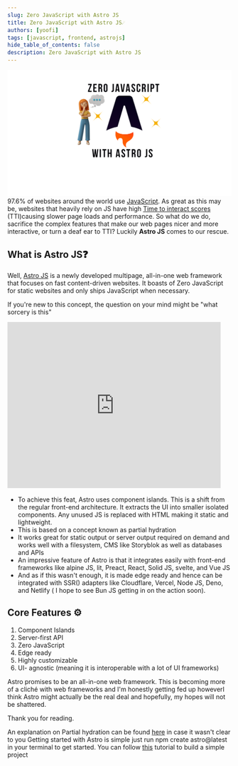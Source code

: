 ```yaml
---
slug: Zero JavaScript with Astro JS
title: Zero JavaScript with Astro JS☄️
authors: [yoofi]
tags: [javascript, frontend, astrojs]
hide_table_of_contents: false
description: Zero JavaScript with Astro JS
---
```


![astro](astro.png)
97.6% of websites around the world use [JavaScript](https://w3techs.com/technologies/details/cp-javascript#:~:text=JavaScript%20is%20used%20as%20client,98.0%25%20of%20all%20the%20websites.). As great as this may be, websites that heavily rely on JS have high [Time to interact scores](https://web.dev/interactive/) (TTI)causing slower page loads and performance. So what do we do, sacrifice the complex features that make our web pages nicer and more interactive, or turn a deaf ear to TTI? Luckily **Astro JS** comes to our rescue.

<!--truncate-->

## What is Astro JS❓

Well, [Astro JS](https://astro.build/) is a newly developed multipage, all-in-one web framework that focuses on fast content-driven websites. It boasts of Zero JavaScript for static websites and only ships JavaScript when necessary.

If you're new to this concept, the question on your mind might be "what sorcery is this"

<iframe src="https://giphy.com/embed/ErHMDXYMfGH96" width="480" height="373" frameBorder="0" class="giphy-embed" allowFullScreen></iframe>

<ul>
<li>To achieve this feat, Astro uses component islands. This is a shift from the regular front-end architecture. It extracts the UI into smaller isolated components. Any unused JS is replaced with HTML making it static and lightweight.</li>
<li>
This is based on a concept known as partial hydration
</li> 
<li>
It works great for static output or server output required on demand and works well with a filesystem, CMS like Storyblok as well as databases and APIs
</li>
<li>
An impressive feature of Astro is that it integrates easily with front-end frameworks like alpine JS, lit, Preact, React, Solid JS, svelte, and Vue JS
</li>
<li>
And as if this wasn't enough, it is made edge ready and hence can be integrated with SSR() adapters like Cloudflare, Vercel, Node JS, Deno, and Netlify ( I hope to see Bun JS getting in on the action soon).
</li>
</ul>

## Core Features ⚙️

1. Component Islands
2. Server-first API
3. Zero JavaScript
4. Edge ready
5. Highly customizable
6. UI- agnostic (meaning it is interoperable with a lot of UI frameworks)

Astro promises to be an all-in-one web framework. This is becoming more of a cliché with web frameworks and I'm honestly getting fed up howeverI think Astro might actually be the real deal and hopefully, my hopes will not be shattered.

Thank you for reading.

An explanation on Partial hydration can be found [here](https://markus.oberlehner.net/blog/partial-hydration-concepts-lazy-and-active/) in case it wasn't clear to you
Getting started with Astro is simple just run npm create astro@latest in your terminal to get started. You can follow [this](https://www.youtube.com/watch?v=-5UPq7Lv9Sc) tutorial to build a simple project
